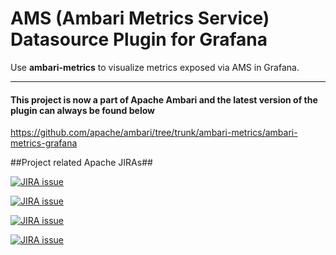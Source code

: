 # AMS (Ambari Metrics Service) Datasource Plugin for Grafana

Use **ambari-metrics** to visualize metrics exposed via AMS in Grafana. 

---

#### This project is now a part of Apache Ambari and the latest version of the plugin can always be found below

https://github.com/apache/ambari/tree/trunk/ambari-metrics/ambari-metrics-grafana

##Project related Apache JIRAs##

[![JIRA issue](https://img.shields.io/jira/issue/https/issues.apache.org/jira/AMBARI-14893.svg)](https://issues.apache.org/jira/browse/AMBARI-14893)

[![JIRA issue](https://img.shields.io/jira/issue/https/issues.apache.org/jira/AMBARI-14985.svg)](https://issues.apache.org/jira/browse/AMBARI-14985)

[![JIRA issue](https://img.shields.io/jira/issue/https/issues.apache.org/jira/AMBARI-14999.svg)](https://issues.apache.org/jira/browse/AMBARI-14999)

[![JIRA issue](https://img.shields.io/jira/issue/https/issues.apache.org/jira/AMBARI-15021.svg)](https://issues.apache.org/jira/browse/AMBARI-15021)


<!--
### If you already have Ambari Metrics UI as a part of your AMS Install, [go here](#createdash) to get started


**ToC**
 - [Install Grafana](#installg)
 - [Install Datasource Plugin](#installam)
 - [Access Grafana](#accessgraf)
 - [Add Datasource to Grafana](#addds)
  	- [Test Datasource](#testds)
 - [Create Dashboard](#createdash)
 - [Add a Graph](#addgraph)
 - [Save Dashboard](#savedash)
 - [Time Ranges](#timerange)
 - [Edit Panel/Graph](#editpanel)


----------
![enter image description here](https://raw.githubusercontent.com/prajwalrao/ambari-metrics/master/screenshots/full-dashboard.png)

----------
<a name="installg"></a>
### Install Grafana


You can install Grafana on any host.  It does not need to be co-located with Ambari Metrics Collector.  The only requirement is that it has network access to Ambari Metrics Collector.

**Install on CentOS/Red Hat:**
```
sudo yum install https://grafanarel.s3.amazonaws.com/builds/grafana-2.6.0-1.x86_64.rpm
```

**Install on Ubuntu/Debian:**
```
wget https://grafanarel.s3.amazonaws.com/builds/grafana_2.6.0_amd64.deb
sudo apt-get install -y adduser libfontconfig
sudo dpkg -i grafana_2.6.0_amd64.deb
```

**Install on SUSE/SLES:**
```
sudo rpm -i --nodeps grafana-2.6.0-1.x86_64.rpm
```
<a name="installam"></a> 
### Deploy ambari-metrics 

```
sudo wget https://github.com/prajwalrao/ambari-metrics/raw/master/dist/ambari-metrics.tar.gz
sudo tar zxvf ambari-metrics.tar.gz -C /usr/share/grafana/public/app/plugins/datasource
```

### Start Grafana

```
sudo service grafana-server start
```

<a name="accessgraf"></a> 
### Access Grafana

```
http://GRAFANA_HOST:3000 
```

---

<a name="addds"></a>
## Add Ambari Metrics Datasource in Grafana UI

**Add a Datasource**
>	- Click on "Datasources"
> 	- Click on "Add New" at the top 

![add-datasource](screenshots/1-add-datasource.png)

**Add a Datasource (continued)**

> 	1. Name of your Datasource
>	2. Type = AmbariMetrics
> 	3. Host+Port of your AMS installation. (usually host:6188) 
>  		- No trailing slashes
> 		- Nothing else needs to be changed
>  		- Click on Save.

![datasource-details](screenshots/2-datasource-details.png)


<a name="testds"></a>
**Test your Datasource**

>	To make sure it's all working, click on **Test Connection** and you should see a message that says "Data source is working". 


![test-datasource](screenshots/3-test-datasource.png)

---

<a name="createdash"></a>
## Creating a Dashboard

**To create a dashboard**

>	- Click on Dashboards on the left
>	- Click on "Home"
>	- Click on New at the bottom of the dropdown 

![Dashboard Dropdown](screenshots/4-dashboard-dropdown.png)



**To add a panel to your newly created dashboard**

>	- Click on the green button on the left(see image below)
>	- This will expand a flyout menu that will allow you to add a panel
>	- Choose Graph / Table / Single Stat

![Add Panel](screenshots/5-dashboard-graph-menu.png)

![Types of Panels](screenshots/6-graph-panels.png)


---

<a name="addgraph"></a>
**To add a Graph**


>	- Choose the Datasource you created earlier
>	- Once you've chosen the datasource, you should see the query editor show you some options

![Add a Graph](screenshots/7-choose-datasource.png)



>	- Choose the component you wish to see metrics for

![Add a Graph](screenshots/8-choose-component.png)



>	- Based on the component chosen, you should now see a list of metrics for it

![Add a Graph](screenshots/9-choose-metric.png)



>	- Choose hostname from the list of hosts if you wish to see metrics for a specific host.
>		- if hostname isn't chosen, metrics will be shown on a service component level. 

![Add a Graph](screenshots/10-choose-hostname.png)


> 	- By default the aggregator is avg. You can change it via the dropdown
> 	- You can choose to enable Rate by selecting the checkbox.
> 	- You can specify precision by checking the box and then selecting "days, hours, minutes or seconds"

![Select Options](screenshots/11-choose-agg-rate-precision.png)


**To change the title of the Panel**

>	- Click on the "General" tab
>	- Enter the name to change the title of the panel

![Change Panel Title](screenshots/12-change-panel-title.png)

**To change the Units for your metric**

>	- You can edit the units of your graph by clicking on **Axes & Grid** tab and clicking on "unit" as shown.

![Change Units](screenshots/15-change-units.png)

**To customise your graphs**

> 	- You can customise your graph by clicking on the **Display Styles** tab.
> 	- For ex: you can change the color of a specific metric by choosing a series specific override at the bottom.

![series specific override](screenshots/17-series-specific-override.png)


<a name="savedash"></a>
**To Save the Dashboard**

> 	- Click on the save icon next to the dashboard list dropdown on the top to save your dashboard.

![Save Dashboard](screenshots/13-save-dashboard.png)

<a name="editpanel"></a>
**To Edit a Graph**

> 	- Click on the title of your graph/panel and click on edit.

![Edit Graph](screenshots/19-edit-graph.png)


---
<a name="timerange"></a>
### Time Ranges

**To change the Time Range**

>	- To change the timerange click on the top right of your UI.
>		- This setting affects all your graphs inside the dashboard. If you wish to customise time for a specific graph [look here](#timeshift)
> 	- You can use the quick ranges provided or choose a time range of your choice. You can also choose a refresh duration for your dashboard or leave it at "off" to manually refresh.

![Timerange](screenshots/14-change-timerange.png)

<a name="timeshift"></a>
**To change the time range of one graph only**

>	- Use this in case you wish to change the time range for a specific graph without affecting the other graphs in your dashboard
>		- Click on the **Time Range** tab of your Graph
>		- You can then enter a value in the "Override Relative time" input box
>		- You will be able to confirm that this change has occured by looking at the top right of your graph which will show the override message.
>		- You can choose to hide this message if you wish to do so (by checking the "hide time override info")

![Timerange Override](screenshots/18-override-time.png)


---
-->
